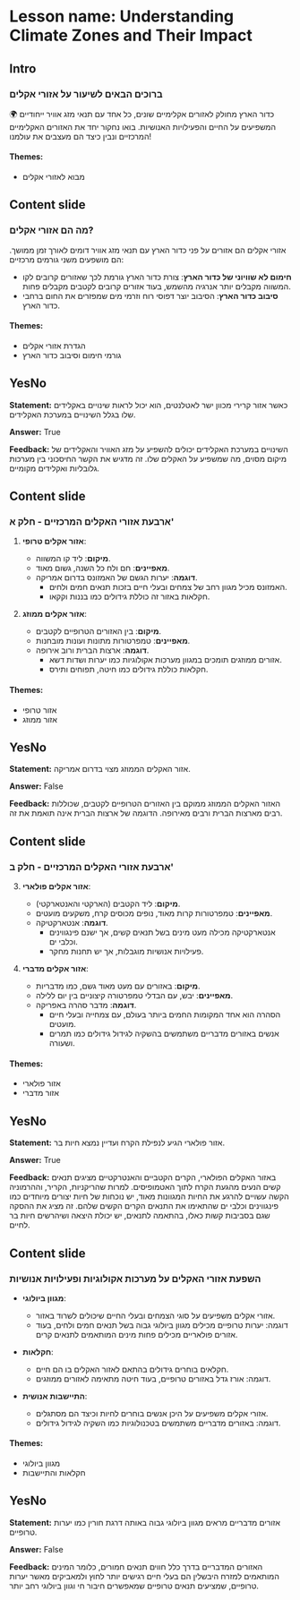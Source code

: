 # Lesson name: Understanding Climate Zones and Their Impact

## Intro

### ברוכים הבאים לשיעור על אזורי אקלים

🌍 כדור הארץ מחולק לאזורים אקלימיים שונים, כל אחד עם תנאי מזג אוויר ייחודיים המשפיעים על החיים והפעילויות האנושיות. בואו נחקור יחד את האזורים האקלימיים המרכזיים ונבין כיצד הם מעצבים את עולמנו!

#### **Themes:**
- מבוא לאזורי אקלים

## Content slide

### מה הם אזורי אקלים?

אזורי אקלים הם אזורים על פני כדור הארץ עם תנאי מזג אוויר דומים לאורך זמן ממושך. הם מושפעים משני גורמים מרכזיים:

- **חימום לא שוויוני של כדור הארץ**: צורת כדור הארץ גורמת לכך שאזורים קרובים לקו המשווה מקבלים יותר אנרגיה מהשמש, בעוד אזורים קרובים לקטבים מקבלים פחות.
- **סיבוב כדור הארץ**: הסיבוב יוצר דפוסי רוח וזרמי מים שמפזרים את החום ברחבי כדור הארץ.

#### **Themes:**
- הגדרת אזורי אקלים
- גורמי חימום וסיבוב כדור הארץ

## YesNo

**Statement:** כאשר אזור קרירי מכוון ישר לאטלנטים, הוא יכול לראות שינויים באקלידים שלו בגלל השינויים במערכת האקלידים.

**Answer:** True

**Feedback:**
השינויים במערכת האקלידים יכולים להשפיע על מזג האוויר והאקלידים של מיקום מסוים, מה שמשפיע על האקלים שלו. זה מדגיש את הקשר החיסכוני בין מערכות גלובליות ואקלידים מקומיים.


## Content slide

### ארבעת אזורי האקלים המרכזיים - חלק א'

1. **אזור אקלים טרופי**:
   - **מיקום**: ליד קו המשווה.
   - **מאפיינים**: חם ולח כל השנה, גשום מאוד.
   - **דוגמה**: יערות הגשם של האמזונס בדרום אמריקה.
     - האמזונס מכיל מגוון רחב של צמחים ובעלי חיים בזכות תנאים חמים ולחים.
     - חקלאות באזור זה כוללת גידולים כמו בננות וקקאו.

2. **אזור אקלים ממוזג**:
   - **מיקום**: בין האזורים הטרופיים לקטבים.
   - **מאפיינים**: טמפרטורות מתונות ועונות מובחנות.
   - **דוגמה**: ארצות הברית ורוב אירופה.
     - אזורים ממוזגים תומכים במגוון מערכות אקולוגיות כמו יערות ושדות דשא.
     - חקלאות כוללת גידולים כמו חיטה, תפוחים ותירס.

#### **Themes:**
- אזור טרופי
- אזור ממוזג

## YesNo

**Statement:** אזור האקלים הממוזג מצוי בדרום אמריקה.

**Answer:** False

**Feedback:**
האזור האקלים הממוזג ממוקם בין האזורים הטרופיים לקטבים, שכוללות רבים מארצות הברית ורבים מאירופה. הדוגמה של ארצות הברית אינה תואמת את זה.


## Content slide

### ארבעת אזורי האקלים המרכזיים - חלק ב'

3. **אזור אקלים פולארי**:
   - **מיקום**: ליד הקטבים (הארקטי והאנטארקטי).
   - **מאפיינים**: טמפרטורות קרות מאוד, נופים מכוסים קרח, משקעים מועטים.
   - **דוגמה**: אנטארקטיקה.
     - אנטארקטיקה מכילה מעט מינים בשל תנאים קשים, אך ישנם פינגווינים וכלבי ים.
     - פעילויות אנושיות מוגבלות, אך יש תחנות מחקר.

4. **אזור אקלים מדברי**:
   - **מיקום**: באזורים עם מעט מאוד גשם, כמו מדבריות.
   - **מאפיינים**: יבש, עם הבדלי טמפרטורה קיצוניים בין יום ללילה.
   - **דוגמה**: מדבר סהרה באפריקה.
     - הסהרה הוא אחד המקומות החמים ביותר בעולם, עם צמחייה ובעלי חיים מועטים.
     - אנשים באזורים מדבריים משתמשים בהשקיה לגידול גידולים כמו תמרים ושעורה.

#### **Themes:**
- אזור פולארי
- אזור מדברי

## YesNo

**Statement:** אזור פולארי הגיע לנפילת הקרח ועדיין נמצא חיות בר.

**Answer:** True

**Feedback:**
באזור האקלים הפולארי, הקרים הקטביים והאנטרקטיים מציגים תנאים קשים הנעים מהגעת הקרח לתוך האטמופיסים. למרות שהריקניות, הקריר, וההרמוניה הקשה עשויים להרגע את החיות המגוונות מאוד, יש נוכחות של חיות יצורים מיוחדים כמו פינגווינים וכלבי ים שהתאימו את התנאים הקרים הקשים שלהם. זה מציג את ההסקה שגם בסביבות קשות כאלו, בהתאמה לתנאים, יש יכולת היצאה ושיהרשים חיות בר לחיים.


## Content slide

### השפעת אזורי האקלים על מערכות אקולוגיות ופעילויות אנושיות

- **מגוון ביולוגי**:
  - אזורי אקלים משפיעים על סוגי הצמחים ובעלי החיים שיכולים לשרוד באזור.
  - דוגמה: יערות טרופיים מכילים מגוון ביולוגי גבוה בשל תנאים חמים ולחים, בעוד אזורים פולאריים מכילים פחות מינים המותאמים לתנאים קרים.

- **חקלאות**:
  - חקלאים בוחרים גידולים בהתאם לאזור האקלים בו הם חיים.
  - דוגמה: אורז גדל באזורים טרופיים, בעוד חיטה מתאימה לאזורים ממוזגים.

- **התיישבות אנושית**:
  - אזורי אקלים משפיעים על היכן אנשים בוחרים לחיות וכיצד הם מסתגלים.
  - דוגמה: באזורים מדבריים משתמשים בטכנולוגיות כמו השקיה לגידול גידולים.

#### **Themes:**
- מגוון ביולוגי
- חקלאות והתיישבות

## YesNo

**Statement:** אזורים מדבריים מראים מגוון ביולוגי גבוה באותה דרגת חורין כמו יערות טרופיים.

**Answer:** False

**Feedback:**
האזורים המדבריים בדרך כלל חווים תנאים חמורים, כלומר המינים המותאמים למזרח היבשלין הם בעלי חיים רגישים יותר לחוץ ולמאביקים מאשר יערות טרופיים, שמציעים תנאים טרופיים שמאפשרים חיבור חי וגוון ביולוגי רחב יותר.

